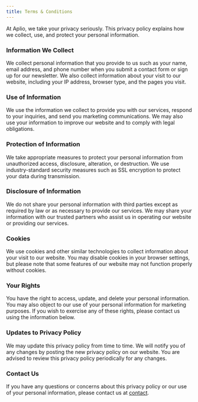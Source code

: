 ```yaml
---
title: Terms & Conditions
---
```


At Aplio, we take your privacy seriously. This privacy policy explains how we collect, use, and protect your personal information.

### Information We Collect

We collect personal information that you provide to us such as your name, email address, and phone number when you submit a contact form or sign up for our newsletter. We also collect information about your visit to our website, including your IP address, browser type, and the pages you visit.

### Use of Information

We use the information we collect to provide you with our services, respond to your inquiries, and send you marketing communications. We may also use your information to improve our website and to comply with legal obligations.

### Protection of Information

We take appropriate measures to protect your personal information from unauthorized access, disclosure, alteration, or destruction. We use industry-standard security measures such as SSL encryption to protect your data during transmission.

### Disclosure of Information

We do not share your personal information with third parties except as required by law or as necessary to provide our services. We may share your information with our trusted partners who assist us in operating our website or providing our services.

### Cookies

We use cookies and other similar technologies to collect information about your visit to our website. You may disable cookies in your browser settings, but please note that some features of our website may not function properly without cookies.

### Your Rights

You have the right to access, update, and delete your personal information. You may also object to our use of your personal information for marketing purposes. If you wish to exercise any of these rights, please contact us using the information below.

### Updates to Privacy Policy

We may update this privacy policy from time to time. We will notify you of any changes by posting the new privacy policy on our website. You are advised to review this privacy policy periodically for any changes.

### Contact Us

If you have any questions or concerns about this privacy policy or our use of your personal information, please contact us at [contact](hello@aplio.com).
